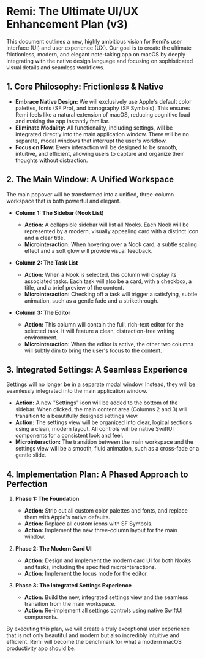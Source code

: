 # Remi: The Ultimate UI/UX Enhancement Plan (v3)

This document outlines a new, highly ambitious vision for Remi's user interface (UI) and user experience (UX). Our goal is to create the ultimate frictionless, modern, and elegant note-taking app on macOS by deeply integrating with the native design language and focusing on sophisticated visual details and seamless workflows.

## 1. Core Philosophy: Frictionless & Native

*   **Embrace Native Design:** We will exclusively use Apple's default color palettes, fonts (SF Pro), and iconography (SF Symbols). This ensures Remi feels like a natural extension of macOS, reducing cognitive load and making the app instantly familiar.
*   **Eliminate Modality:** All functionality, including settings, will be integrated directly into the main application window. There will be no separate, modal windows that interrupt the user's workflow.
*   **Focus on Flow:** Every interaction will be designed to be smooth, intuitive, and efficient, allowing users to capture and organize their thoughts without distraction.

## 2. The Main Window: A Unified Workspace

The main popover will be transformed into a unified, three-column workspace that is both powerful and elegant.

*   **Column 1: The Sidebar (Nook List)**
    *   **Action:** A collapsible sidebar will list all Nooks. Each Nook will be represented by a modern, visually appealing card with a distinct icon and a clear title.
    *   **Microinteraction:** When hovering over a Nook card, a subtle scaling effect and a soft glow will provide visual feedback.

*   **Column 2: The Task List**
    *   **Action:** When a Nook is selected, this column will display its associated tasks. Each task will also be a card, with a checkbox, a title, and a brief preview of the content.
    *   **Microinteraction:** Checking off a task will trigger a satisfying, subtle animation, such as a gentle fade and a strikethrough.

*   **Column 3: The Editor**
    *   **Action:** This column will contain the full, rich-text editor for the selected task. It will feature a clean, distraction-free writing environment.
    *   **Microinteraction:** When the editor is active, the other two columns will subtly dim to bring the user's focus to the content.

## 3. Integrated Settings: A Seamless Experience

Settings will no longer be in a separate modal window. Instead, they will be seamlessly integrated into the main application window.

*   **Action:** A new "Settings" icon will be added to the bottom of the sidebar. When clicked, the main content area (Columns 2 and 3) will transition to a beautifully designed settings view.
*   **Action:** The settings view will be organized into clear, logical sections using a clean, modern layout. All controls will be native SwiftUI components for a consistent look and feel.
*   **Microinteraction:** The transition between the main workspace and the settings view will be a smooth, fluid animation, such as a cross-fade or a gentle slide.

## 4. Implementation Plan: A Phased Approach to Perfection

1.  **Phase 1: The Foundation**
    *   **Action:** Strip out all custom color palettes and fonts, and replace them with Apple's native defaults.
    *   **Action:** Replace all custom icons with SF Symbols.
    *   **Action:** Implement the new three-column layout for the main window.

2.  **Phase 2: The Modern Card UI**
    *   **Action:** Design and implement the modern card UI for both Nooks and tasks, including the specified microinteractions.
    *   **Action:** Implement the focus mode for the editor.

3.  **Phase 3: The Integrated Settings Experience**
    *   **Action:** Build the new, integrated settings view and the seamless transition from the main workspace.
    *   **Action:** Re-implement all settings controls using native SwiftUI components.

By executing this plan, we will create a truly exceptional user experience that is not only beautiful and modern but also incredibly intuitive and efficient. Remi will become the benchmark for what a modern macOS productivity app should be.